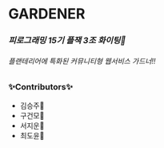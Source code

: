 # GARDENER
### _피로그래밍 15기 플잭 3조 화이팅💖_

###### 플랜테리어에 특화된 커뮤니티형 웹서비스 가드너!!

### ✨Contributors✨
- 김승주🥰
- 구건모🥰
- 서지운🥰
- 최도윤🥰
